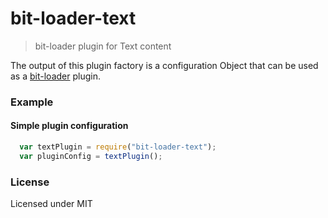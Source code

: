 # bit-loader-text
> bit-loader plugin for Text content

The output of this plugin factory is a configuration Object that can be used as a [bit-loader](https://github.com/MiguelCastillo/bit-loader) plugin.

### Example

#### Simple plugin configuration

``` javascript
  var textPlugin = require("bit-loader-text");
  var pluginConfig = textPlugin();
```

### License

Licensed under MIT
